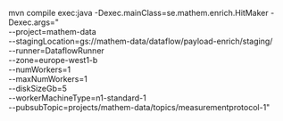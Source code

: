 mvn compile exec:java -Dexec.mainClass=se.mathem.enrich.HitMaker -Dexec.args=" \
   --project=mathem-data \
   --stagingLocation=gs://mathem-data/dataflow/payload-enrich/staging/ \
   --runner=DataflowRunner \
   --zone=europe-west1-b \
   --numWorkers=1 \
   --maxNumWorkers=1 \
   --diskSizeGb=5 \
   --workerMachineType=n1-standard-1 \
   --pubsubTopic=projects/mathem-data/topics/measurementprotocol-1"